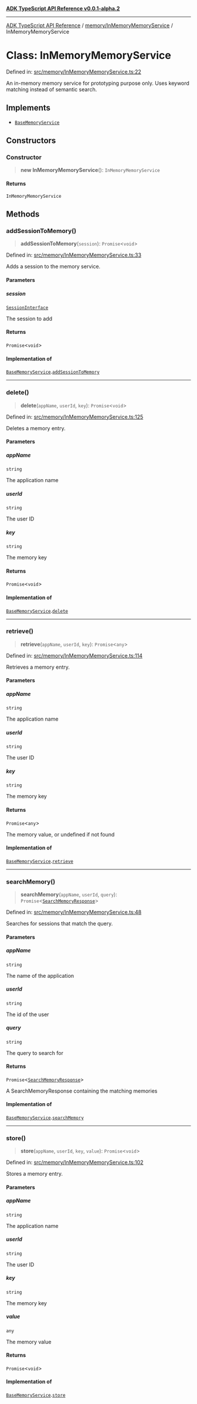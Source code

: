 [**ADK TypeScript API Reference v0.0.1-alpha.2**](../../../README.md)

***

[ADK TypeScript API Reference](../../../modules.md) / [memory/InMemoryMemoryService](../README.md) / InMemoryMemoryService

# Class: InMemoryMemoryService

Defined in: [src/memory/InMemoryMemoryService.ts:22](https://github.com/njraladdin/adk-typescript/blob/main/src/memory/InMemoryMemoryService.ts#L22)

An in-memory memory service for prototyping purpose only.
Uses keyword matching instead of semantic search.

## Implements

- [`BaseMemoryService`](../../BaseMemoryService/interfaces/BaseMemoryService.md)

## Constructors

### Constructor

> **new InMemoryMemoryService**(): `InMemoryMemoryService`

#### Returns

`InMemoryMemoryService`

## Methods

### addSessionToMemory()

> **addSessionToMemory**(`session`): `Promise`\<`void`\>

Defined in: [src/memory/InMemoryMemoryService.ts:33](https://github.com/njraladdin/adk-typescript/blob/main/src/memory/InMemoryMemoryService.ts#L33)

Adds a session to the memory service.

#### Parameters

##### session

[`SessionInterface`](../../../sessions/types/interfaces/SessionInterface.md)

The session to add

#### Returns

`Promise`\<`void`\>

#### Implementation of

[`BaseMemoryService`](../../BaseMemoryService/interfaces/BaseMemoryService.md).[`addSessionToMemory`](../../BaseMemoryService/interfaces/BaseMemoryService.md#addsessiontomemory)

***

### delete()

> **delete**(`appName`, `userId`, `key`): `Promise`\<`void`\>

Defined in: [src/memory/InMemoryMemoryService.ts:125](https://github.com/njraladdin/adk-typescript/blob/main/src/memory/InMemoryMemoryService.ts#L125)

Deletes a memory entry.

#### Parameters

##### appName

`string`

The application name

##### userId

`string`

The user ID

##### key

`string`

The memory key

#### Returns

`Promise`\<`void`\>

#### Implementation of

[`BaseMemoryService`](../../BaseMemoryService/interfaces/BaseMemoryService.md).[`delete`](../../BaseMemoryService/interfaces/BaseMemoryService.md#delete)

***

### retrieve()

> **retrieve**(`appName`, `userId`, `key`): `Promise`\<`any`\>

Defined in: [src/memory/InMemoryMemoryService.ts:114](https://github.com/njraladdin/adk-typescript/blob/main/src/memory/InMemoryMemoryService.ts#L114)

Retrieves a memory entry.

#### Parameters

##### appName

`string`

The application name

##### userId

`string`

The user ID

##### key

`string`

The memory key

#### Returns

`Promise`\<`any`\>

The memory value, or undefined if not found

#### Implementation of

[`BaseMemoryService`](../../BaseMemoryService/interfaces/BaseMemoryService.md).[`retrieve`](../../BaseMemoryService/interfaces/BaseMemoryService.md#retrieve)

***

### searchMemory()

> **searchMemory**(`appName`, `userId`, `query`): `Promise`\<[`SearchMemoryResponse`](../../BaseMemoryService/interfaces/SearchMemoryResponse.md)\>

Defined in: [src/memory/InMemoryMemoryService.ts:48](https://github.com/njraladdin/adk-typescript/blob/main/src/memory/InMemoryMemoryService.ts#L48)

Searches for sessions that match the query.

#### Parameters

##### appName

`string`

The name of the application

##### userId

`string`

The id of the user

##### query

`string`

The query to search for

#### Returns

`Promise`\<[`SearchMemoryResponse`](../../BaseMemoryService/interfaces/SearchMemoryResponse.md)\>

A SearchMemoryResponse containing the matching memories

#### Implementation of

[`BaseMemoryService`](../../BaseMemoryService/interfaces/BaseMemoryService.md).[`searchMemory`](../../BaseMemoryService/interfaces/BaseMemoryService.md#searchmemory)

***

### store()

> **store**(`appName`, `userId`, `key`, `value`): `Promise`\<`void`\>

Defined in: [src/memory/InMemoryMemoryService.ts:102](https://github.com/njraladdin/adk-typescript/blob/main/src/memory/InMemoryMemoryService.ts#L102)

Stores a memory entry.

#### Parameters

##### appName

`string`

The application name

##### userId

`string`

The user ID

##### key

`string`

The memory key

##### value

`any`

The memory value

#### Returns

`Promise`\<`void`\>

#### Implementation of

[`BaseMemoryService`](../../BaseMemoryService/interfaces/BaseMemoryService.md).[`store`](../../BaseMemoryService/interfaces/BaseMemoryService.md#store)
